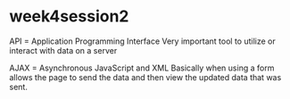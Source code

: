 # week4session2

API = Application Programming Interface
Very important tool to utilize or interact with data on a server

AJAX = Asynchronous JavaScript and XML
Basically when using a form allows the page to send the data and then view the updated data that was sent.